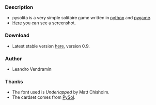 ### Description ###
  * pysolita is a very simple solitaire game written in [python](http://www.python.org) and [pygame](http://www.pygame.org/).
  * <a href='http://pysolita.googlecode.com/files/pysolita.jpg'>Here</a> you can see a screenshot.

### Download ###

  * Latest stable version [here](http://pysolita.googlecode.com/files/pysolita-0.9.tar.gz), version 0.9.

### Author ###
  * Leandro Vendramin

### Thanks ###
  * The font used is _Underlapped_ by Matt Chisholm.
  * The cardset comes from [PySol](http://www.pysol.org/).

